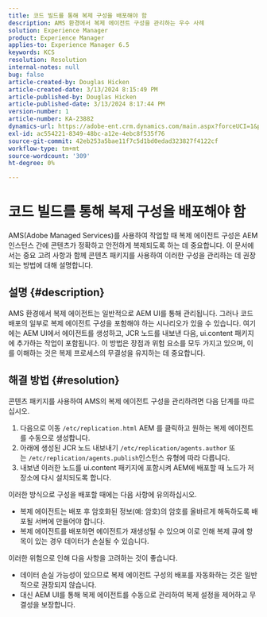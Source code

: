 ```yaml
---
title: 코드 빌드를 통해 복제 구성을 배포해야 함
description: AMS 환경에서 복제 에이전트 구성을 관리하는 우수 사례
solution: Experience Manager
product: Experience Manager
applies-to: Experience Manager 6.5
keywords: KCS
resolution: Resolution
internal-notes: null
bug: false
article-created-by: Douglas Hicken
article-created-date: 3/13/2024 8:15:49 PM
article-published-by: Douglas Hicken
article-published-date: 3/13/2024 8:17:44 PM
version-number: 1
article-number: KA-23882
dynamics-url: https://adobe-ent.crm.dynamics.com/main.aspx?forceUCI=1&pagetype=entityrecord&etn=knowledgearticle&id=c387107a-76e1-ee11-904c-00224806b7b2
exl-id: ac554221-8349-48bc-a12e-4ebc8f535f76
source-git-commit: 42eb253a5bae11f7c5d1bd0edad323827f4122cf
workflow-type: tm+mt
source-wordcount: '309'
ht-degree: 0%

---
```


# 코드 빌드를 통해 복제 구성을 배포해야 함


AMS(Adobe Managed Services)를 사용하여 작업할 때 복제 에이전트 구성은 AEM 인스턴스 간에 콘텐츠가 정확하고 안전하게 복제되도록 하는 데 중요합니다. 이 문서에서는 중요 고려 사항과 함께 콘텐츠 패키지를 사용하여 이러한 구성을 관리하는 데 권장되는 방법에 대해 설명합니다.

## 설명 {#description}


AMS 환경에서 복제 에이전트는 일반적으로 AEM UI를 통해 관리됩니다. 그러나 코드 배포의 일부로 복제 에이전트 구성을 포함해야 하는 시나리오가 있을 수 있습니다. 여기에는 AEM UI에서 에이전트를 생성하고, JCR 노드를 내보낸 다음, ui.content 패키지에 추가하는 작업이 포함됩니다. 이 방법은 장점과 위험 요소를 모두 가지고 있으며, 이를 이해하는 것은 복제 프로세스의 무결성을 유지하는 데 중요합니다.


## 해결 방법 {#resolution}


콘텐츠 패키지를 사용하여 AMS의 복제 에이전트 구성을 관리하려면 다음 단계를 따르십시오.

1. 다음으로 이동 `/etc/replication.html` AEM 를 클릭하고 원하는 복제 에이전트를 수동으로 생성합니다.
2. 아래에 생성된 JCR 노드 내보내기 `/etc/replication/agents.author` 또는 `/etc/replication/agents.publish`인스턴스 유형에 따라 다릅니다.
3. 내보낸 이러한 노드를 ui.content 패키지에 포함시켜 AEM에 배포할 때 노드가 저장소에 다시 설치되도록 합니다.


이러한 방식으로 구성을 배포할 때에는 다음 사항에 유의하십시오.

- 복제 에이전트는 배포 후 암호화된 정보(예: 암호)의 암호를 올바르게 해독하도록 배포될 서버에 만들어야 합니다.
- 복제 에이전트를 배포하면 에이전트가 재생성될 수 있으며 이로 인해 복제 큐에 항목이 있는 경우 데이터가 손실될 수 있습니다.


이러한 위험으로 인해 다음 사항을 고려하는 것이 좋습니다.

- 데이터 손실 가능성이 있으므로 복제 에이전트 구성의 배포를 자동화하는 것은 일반적으로 권장되지 않습니다.
- 대신 AEM UI를 통해 복제 에이전트를 수동으로 관리하여 복제 설정을 제어하고 무결성을 보장합니다.
